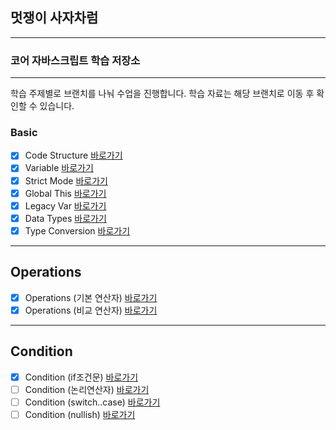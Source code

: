 ## 멋쟁이 사자차럼

---

### 코어 자바스크립트 학습 저장소

---

학습 주제별로 브랜치를 나눠 수업을 진행합니다.
학습 자료는 해당 브랜치로 이동 후 확인할 수 있습니다.

### Basic

- [x] Code Structure [바로가기](https://github.com/dlgudwn94/core_js/blob/01.core/client/chapter/core/01.codeStructure.js)
- [x] Variable [바로가기](https://github.com/dlgudwn94/core_js/blob/01.core/client/chapter/core/02.variables.js)
- [x] Strict Mode [바로가기](https://github.com/dlgudwn94/core_js/blob/01.core/client/chapter/core/03.strictMode.js)
- [x] Global This [바로가기](https://github.com/dlgudwn94/core_js/blob/01.core/client/chapter/core/04.globalThis.js)
- [x] Legacy Var [바로가기](https://github.com/dlgudwn94/core_js/blob/01.core/client/chapter/core/05.legacyVar.js)
- [x] Data Types [바로가기](https://github.com/dlgudwn94/core_js/blob/01.core/client/chapter/core/06.dataTypes.js)
- [x] Type Conversion [바로가기](https://github.com/dlgudwn94/core_js/blob/01.core/client/chapter/core/07.typeConversion.js)

---

## Operations

- [x] Operations (기본 연산자) [바로가기](https://github.com/dlgudwn94/core_js/blob/01.core/client/chapter/core/08-1.operation.js)
- [x] Operations (비교 연산자) [바로가기](https://github.com/dlgudwn94/core_js/blob/01.core/client/chapter/core/08-2.operation.js)

---

## Condition

- [x] Condition (if조건문) [바로가기](https://github.com/dlgudwn94/core_js/blob/01.core/client/chapter/core/09-1.conditions.js)
- [ ] Condition (논리연산자) [바로가기](https://github.com/dlgudwn94/core_js/blob/01.core/client/chapter/core/09-2.conditions.js)
- [ ] Condition (switch..case) [바로가기](https://github.com/dlgudwn94/core_js/blob/01.core/client/chapter/core/09-3.conditions.js)
- [ ] Condition (nullish) [바로가기](https://github.com/dlgudwn94/core_js/blob/01.core/client/chapter/core/09-4.conditions.js)
